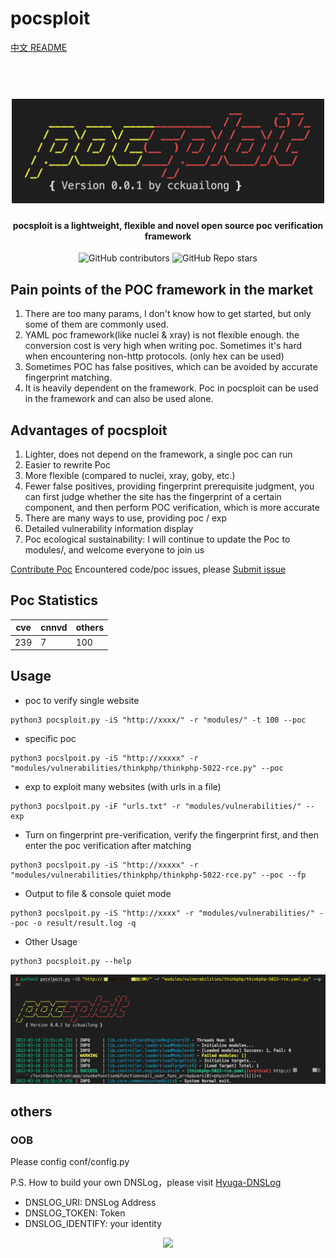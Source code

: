# pocsploit

[中文 README](README_zh.md)

<h1 align="center">
  <br>
  <img src="img/logo.png" width="500px" alt="Reapoc"></a>
</h1>

<h4 align="center">pocsploit is a lightweight, flexible and novel open source poc verification framework</h4>

<p align="center">
<img alt="GitHub contributors" src="https://img.shields.io/github/contributors/cckuailong/pocsploit">
<img alt="GitHub Repo stars" src="https://img.shields.io/github/stars/cckuailong/pocsploit?style=social">
</p>

## Pain points of the POC framework in the market

1. There are too many params, I don't know how to get started, but only some of them are commonly used.
2. YAML poc framework(like nuclei & xray) is not flexible enough. the conversion cost is very high when writing poc. Sometimes it's hard when encountering non-http protocols. (only hex can be used)
3. Sometimes POC has false positives, which can be avoided by accurate fingerprint matching.
4. It is heavily dependent on the framework. Poc in pocsploit can be used in the framework and can also be used alone.

## Advantages of pocsploit

1. Lighter, does not depend on the framework, a single poc can run
2. Easier to rewrite Poc
3. More flexible (compared to nuclei, xray, goby, etc.)
3. Fewer false positives, providing fingerprint prerequisite judgment, you can first judge whether the site has the fingerprint of a certain component, and then perform POC verification, which is more accurate
4. There are many ways to use, providing poc / exp
5. Detailed vulnerability information display
6. Poc ecological sustainability: I will continue to update the Poc to modules/, and welcome everyone to join us

[Contribute Poc](https://github.com/cckuailong/pocsploit/pulls/new)
Encountered code/poc issues, please [Submit issue](https://github.com/cckuailong/pocsploit/issues/new)

## Poc Statistics

|  cve   | cnnvd  | others |
|--------|--------|--------|
|   239  |   7    |   100  |

## Usage

- poc to verify single website

```
python3 pocsploit.py -iS "http://xxxx/" -r "modules/" -t 100 --poc
```

- specific poc

```
python3 pocslpoit.py -iS "http://xxxxx" -r "modules/vulnerabilities/thinkphp/thinkphp-5022-rce.py" --poc
```

- exp to exploit many websites (with urls in a file)

```
python3 pocslpoit.py -iF "urls.txt" -r "modules/vulnerabilities/" --exp
```

- Turn on fingerprint pre-verification, verify the fingerprint first, and then enter the poc verification after matching

```
python3 pocslpoit.py -iS "http://xxxxx" -r "modules/vulnerabilities/thinkphp/thinkphp-5022-rce.py" --poc --fp
```

- Output to file & console quiet mode

```
python3 pocslpoit.py -iS "http://xxxx" -r "modules/vulnerabilities/" --poc -o result/result.log -q
```

- Other Usage

```
python3 pocsploit.py --help
```

![demo](img/demo.png)

## others

### OOB

Please config conf/config.py

P.S. How to build your own DNSLog，please visit [Hyuga-DNSLog](doc/DNSLog.md)

- DNSLOG_URI: DNSLog Address
- DNSLOG_TOKEN: Token
- DNSLOG_IDENTIFY: your identity

<p align="center">
<a href="https://github.com/cckuailong/pocsploit/graphs/contributors">
  <img src="https://contrib.rocks/image?repo=cckuailong/pocsploit&max=100">
</a>
</p>